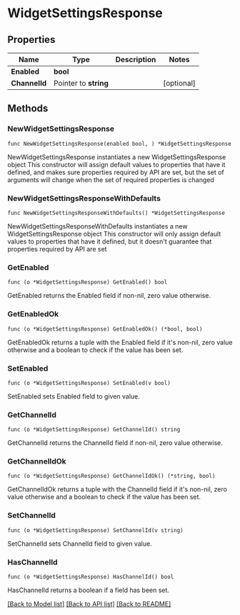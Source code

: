 # WidgetSettingsResponse

## Properties

Name | Type | Description | Notes
------------ | ------------- | ------------- | -------------
**Enabled** | **bool** |  | 
**ChannelId** | Pointer to **string** |  | [optional] 

## Methods

### NewWidgetSettingsResponse

`func NewWidgetSettingsResponse(enabled bool, ) *WidgetSettingsResponse`

NewWidgetSettingsResponse instantiates a new WidgetSettingsResponse object
This constructor will assign default values to properties that have it defined,
and makes sure properties required by API are set, but the set of arguments
will change when the set of required properties is changed

### NewWidgetSettingsResponseWithDefaults

`func NewWidgetSettingsResponseWithDefaults() *WidgetSettingsResponse`

NewWidgetSettingsResponseWithDefaults instantiates a new WidgetSettingsResponse object
This constructor will only assign default values to properties that have it defined,
but it doesn't guarantee that properties required by API are set

### GetEnabled

`func (o *WidgetSettingsResponse) GetEnabled() bool`

GetEnabled returns the Enabled field if non-nil, zero value otherwise.

### GetEnabledOk

`func (o *WidgetSettingsResponse) GetEnabledOk() (*bool, bool)`

GetEnabledOk returns a tuple with the Enabled field if it's non-nil, zero value otherwise
and a boolean to check if the value has been set.

### SetEnabled

`func (o *WidgetSettingsResponse) SetEnabled(v bool)`

SetEnabled sets Enabled field to given value.


### GetChannelId

`func (o *WidgetSettingsResponse) GetChannelId() string`

GetChannelId returns the ChannelId field if non-nil, zero value otherwise.

### GetChannelIdOk

`func (o *WidgetSettingsResponse) GetChannelIdOk() (*string, bool)`

GetChannelIdOk returns a tuple with the ChannelId field if it's non-nil, zero value otherwise
and a boolean to check if the value has been set.

### SetChannelId

`func (o *WidgetSettingsResponse) SetChannelId(v string)`

SetChannelId sets ChannelId field to given value.

### HasChannelId

`func (o *WidgetSettingsResponse) HasChannelId() bool`

HasChannelId returns a boolean if a field has been set.


[[Back to Model list]](../README.md#documentation-for-models) [[Back to API list]](../README.md#documentation-for-api-endpoints) [[Back to README]](../README.md)


